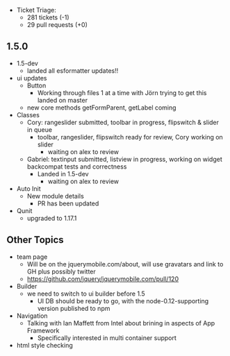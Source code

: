 * Ticket Triage:
  * 281 tickets (-1)
  * 29 pull requests (+0)

## 1.5.0
  * 1.5-dev
    * landed all esformatter updates!!
  * ui updates
    * Button
      * Working through files 1 at a time with Jörn trying to get this landed on master
    * new core methods getFormParent, getLabel coming
  * Classes
    * Cory: rangeslider submitted, toolbar in progress, flipswitch & slider in queue
      * toolbar, rangeslider, flipswitch ready for review, Cory working on slider
        * waiting on alex to review
    * Gabriel: textinput submitted, listview in progress, working on widget backcompat tests and correctness
      * Landed in 1.5-dev
        * waiting on alex to review
  * Auto Init
    * New module details
      * PR has been updated
  * Qunit
    * upgraded to 1.17.1

## Other Topics
  * team page
    * Will be on the jquerymobile.com/about, will use gravatars and link to GH plus possibly twitter
    * https://github.com/jquery/jquerymobile.com/pull/120
  * Builder
    * we need to switch to ui builder before 1.5
      * UI DB should be ready to go, with the node-0.12-supporting version published to npm
  * Navigation
    * Talking with Ian Maffett from Intel about brining in aspects of App Framework
      * Specifically interested in multi container support
  * html style checking
